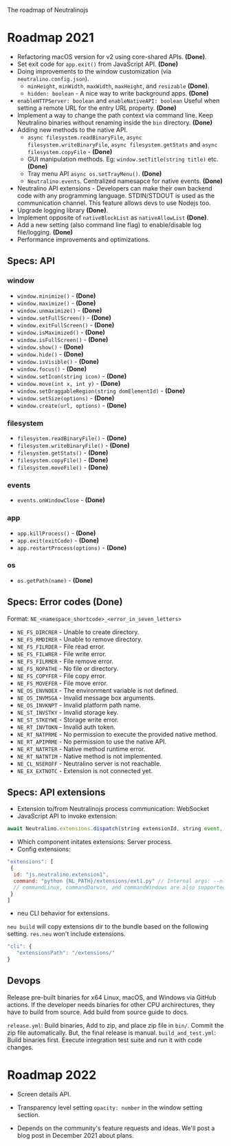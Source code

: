 The roadmap of Neutralinojs

# Roadmap 2021

- Refactoring macOS version for v2 using core-shared APIs.  **(Done)**.
- Set exit code for `app.exit()` from JavaScript API. **(Done)**
- Doing improvements to the window customization (via `neutralino.config.json`).
  * `minHeight`, `minWidth`, `maxWidth`, `maxHeight`, and `resizable` **(Done)**.
  * `hidden: boolean` - A nice way to write background apps. **(Done)**
- `enableHTTPServer: boolean` and `enableNativeAPI: boolean` Useful when setting a remote URL for the entry URL property. **(Done)**
- Implement a way to change the path context via command line. Keep Neutralino binaries without renaming inside the `bin` directory.  **(Done)**
- Adding new methods to the native API.
  * `async filesystem.readBinaryFile`, `async filesystem.writeBinaryFile`, `async filesystem.getStats` and `async filesystem.copyFile` - **(Done)**
  * GUI manipulation methods. Eg: `window.setTitle(string title)` etc. **(Done)**
  * Tray menu API `async os.setTrayMenu()`. **(Done)**
  * `Neutralino.events`. Centralized namesapce for native events. **(Done)**
- Neutralino API extensions - Developers can make their own backend code with any programming language. STDIN/STDOUT is used as the communication channel. This feature allows devs to use Nodejs too.
- Upgrade logging library **(Done)**.
- Implement opposite of `nativeBlockList` as `nativeAllowList` **(Done)**.
- Add a new setting (also command line flag) to enable/disable log file/logging. **(Done)**
- Performance improvements and optimizations.


## Specs: API

### window

- `window.minimize()` - **(Done)**
- `window.maximize()` - **(Done)**
- `window.unmaximize()` - **(Done)**
- `window.setFullScreen()` - **(Done)**
- `window.exitFullScreen()` - **(Done)**
- `window.isMaximized()` - **(Done)**
- `window.isFullScreen()` - **(Done)**
- `window.show()` - **(Done)**
- `window.hide()` - **(Done)**
- `window.isVisible()` - **(Done)**
- `window.focus()` - **(Done)**
- `window.setIcon(string icon)` - **(Done)**
- `window.move(int x, int y)` - **(Done)**
- `window.setDraggableRegion(string domElementId)` -  **(Done)**
- `window.setSize(options)` - **(Done)**
- `window.create(url, options)` - **(Done)**

### filesystem

- `filesystem.readBinaryFile()` -  **(Done)**
- `filesystem.writeBinaryFile()` -  **(Done)**
- `filesystem.getStats()` - **(Done)**
- `filesystem.copyFile()` - **(Done)**
- `filesystem.moveFile()` - **(Done)**

### events

- `events.onWindowClose` - **(Done)**

### app

- `app.killProcess()` - **(Done)**
- `app.exit(exitCode)` - **(Done)**
- `app.restartProcess(options)` - **(Done)**

### os

- `os.getPath(name)` - **(Done)**

## Specs: Error codes (Done)

Format: `NE_<namespace_shortcode>_<error_in_seven_letters>`

- `NE_FS_DIRCRER` - Unable to create directory.
- `NE_FS_RMDIRER` - Unable to remove directory.
- `NE_FS_FILRDER` - File read error.
- `NE_FS_FILWRER` - File write error.
- `NE_FS_FILRMER` - File remove error.
- `NE_FS_NOPATHE` - No file or directory.
- `NE_FS_COPYFER` - File copy error.
- `NE_FS_MOVEFER` - File move error.
- `NE_OS_ENVNOEX` - The environment variable is not defined.
- `NE_OS_INVMSGA` - Invalid message box arguments.
- `NE_OS_INVKNPT` - Invalid platform path name.
- `NE_ST_INVSTKY` - Invalid storage key.
- `NE_ST_STKEYWE` - Storage write error.
- `NE_RT_INVTOKN` - Invalid auth token.
- `NE_RT_NATPRME` - No permission to execute the provided native method.
- `NE_RT_APIPRME` - No permission to use the native API.
- `NE_RT_NATRTER` - Native method runtime error.
- `NE_RT_NATNTIM` - Native method is not implemented.
- `NE_CL_NSEROFF` - Neutralino server is not reachable.
- `NE_EX_EXTNOTC` - Extension is not connected yet.

## Specs: API extensions

- Extension to/from Neutralinojs process communication: WebSocket
- JavaScript API to invoke extension:

```js
await Neutralino.extensions.dispatch(string extensionId, string event, string data);
```
- Which component initates extensions: Server process.
- Config extensions:

```js
"extensions": [
 {
  id: "js.neutralino.extension1",
  command: "python {NL_PATH}/extensions/ext1.py" // Internal args: --nl-port={}, --nl-token={}
  // commandLinux, commandDarwin, and commandWindows are also supported.
 }
]
```

- neu CLI behavior for extensions.

`neu build` will copy extensions dir to the bundle based on the following setting. `res.neu` won't include extensions.
```js
"cli": {
   "extensionsPath": "/extensions/"
}
```

## Devops

Release pre-built binaries for x64 Linux, macOS, and Windows via GitHub actions. If the developer needs binaries for other CPU archirectures, they have to build from source. Add build from source guide to docs.

`release.yml`: Build binaries, Add to zip, and place zip file in `bin/`. Commit the zip file automatically. But, the final release is manual.
`build_and_test.yml`: Build binaries first. Execute integration test suite and run it with code changes.

# Roadmap 2022

- Screen details API.
- Transparency level setting `opacity: number` in the window setting section.

- Depends on the community's feature requests and ideas. We'll post a blog post in December 2021 about plans.


